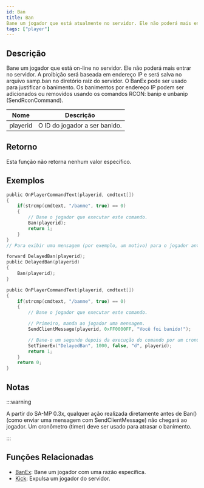 ```yaml
---
id: Ban
title: Ban
Bane um jogador que está atualmente no servidor. Ele não poderá mais entrar no servidor. A proibição será baseada em IP e será salva no arquivo samp.ban no diretório raiz do servidor. O BanEx pode ser usado para justificar o banimento. Os banimentos de IP podem ser adicionados ou removidos usando os comandos RCON banip e unbanip (SendRconCommand).
tags: ["player"]
---
```


## Descrição

Bane um jogador que está on-line no servidor. Ele não poderá mais entrar no servidor. A proibição será baseada em endereço IP e será salva no arquivo samp.ban no diretório raiz do servidor. O BanEx pode ser usado para justificar o banimento. Os banimentos por endereço IP podem ser adicionados ou removidos usando os comandos RCON: banip e unbanip (SendRconCommand).

| Nome        | Descrição                                   |
| ----------- | ------------------------------------------- |
| playerid    | O ID do jogador a ser banido.               |

## Retorno

Esta função não retorna nenhum valor específico.

## Exemplos

```c
public OnPlayerCommandText(playerid, cmdtext[])
{
    if(strcmp(cmdtext, "/banme", true) == 0)
    {
        // Bane o jogador que executar este comando.
        Ban(playerid);
        return 1;
    }
}
// Para exibir uma mensagem (por exemplo, um motivo) para o jogador antes que a conexão com o servidor seja fechada, você tem que usar um cronômetro (timer) para criar um atraso. Esse atraso precisa ser de apenas alguns milissegundos, mas este exemplo usa um segundo inteiro apenas por garantia.

forward DelayedBan(playerid);
public DelayedBan(playerid)
{
    Ban(playerid);
}

public OnPlayerCommandText(playerid, cmdtext[])
{
    if(strcmp(cmdtext, "/banme", true) == 0)
    {
        // Bane o jogador que executar este comando.

        // Primeiro, manda ao jogador uma mensagem.
        SendClientMessage(playerid, 0xFF0000FF, "Você foi banido!");

        // Bane-o um segundo depois da execução do comando por um cronômetro (timer).
        SetTimerEx("DelayedBan", 1000, false, "d", playerid);
        return 1;
    }
    return 0;
}
```

## Notas

:::warning

A partir do SA-MP 0.3x, qualquer ação realizada diretamente antes de Ban() (como enviar uma mensagem com SendClientMessage) não chegará ao jogador. Um cronômetro (timer) deve ser usado para atrasar o banimento.

:::

## Funções Relacionadas

- [BanEx](../functions/BanEx.md): Bane um jogador com uma razão específica.
- [Kick](../functions/Kick.md): Expulsa um jogador do servidor.
